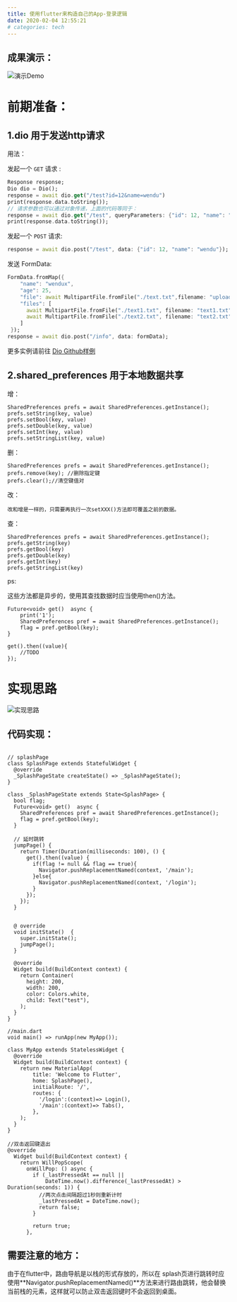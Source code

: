 ```yaml
---
title: 使用flutter来构造自己的App-登录逻辑
date: 2020-02-04 12:55:21
# categories: tech
---
```




## 成果演示：

![演示Demo](https://pic.downk.cc/item/5e3901722fb38b8c3c9d5b77.gif)

# 前期准备：

## 1.dio 用于发送http请求

用法：

 发起一个 `GET` 请求 : 

```dart
Response response;
Dio dio = Dio();
response = await dio.get("/test?id=12&name=wendu")
print(response.data.toString());
// 请求参数也可以通过对象传递，上面的代码等同于：
response = await dio.get("/test", queryParameters: {"id": 12, "name": "wendu"});
print(response.data.toString());
```

 发起一个 `POST` 请求: 

```dart
response = await dio.post("/test", data: {"id": 12, "name": "wendu"});
```

 发送 FormData: 

```dart
FormData.fromMap({
    "name": "wendux",
    "age": 25,
    "file": await MultipartFile.fromFile("./text.txt",filename: "upload.txt"),
    "files": [
      await MultipartFile.fromFile("./text1.txt", filename: "text1.txt"),
      await MultipartFile.fromFile("./text2.txt", filename: "text2.txt"),
    ]
 });
response = await dio.post("/info", data: formData);
```

更多实例请前往 [Dio Github样例](https://github.com/flutterchina/dio/blob/master/README-ZH.md)



## 2.shared_preferences 用于本地数据共享

增：

```
SharedPreferences prefs = await SharedPreferences.getInstance();
prefs.setString(key, value)
prefs.setBool(key, value)
prefs.setDouble(key, value)
prefs.setInt(key, value)
prefs.setStringList(key, value)
```

删：

```
SharedPreferences prefs = await SharedPreferences.getInstance();
prefs.remove(key); //删除指定键
prefs.clear();//清空键值对
```



改：

```
改和增是一样的，只需要再执行一次setXXX()方法即可覆盖之前的数据。
```



查：

```
SharedPreferences prefs = await SharedPreferences.getInstance();
prefs.getString(key)
prefs.getBool(key)
prefs.getDouble(key)
prefs.getInt(key)
prefs.getStringList(key)
```



ps:

这些方法都是异步的，使用其查找数据时应当使用then()方法。

```
Future<void> get()  async {
    print('1');
    SharedPreferences pref = await SharedPreferences.getInstance();
    flag = pref.getBool(key);
}

get().then((value){
	//TODO
});
```



# 实现思路

![实现思路](https://pic.downk.cc/item/5e3906d32fb38b8c3c9dfee8.png)



## 代码实现：

```

// splashPage
class SplashPage extends StatefulWidget {
  @override
  _SplashPageState createState() => _SplashPageState();
}

class _SplashPageState extends State<SplashPage> {
  bool flag;
  Future<void> get()  async {
    SharedPreferences pref = await SharedPreferences.getInstance();
    flag = pref.getBool(key);
  }
  
  // 延时跳转
  jumpPage() {
    return Timer(Duration(milliseconds: 100), () {
      get().then((value) {
        if(flag != null && flag == true){
          Navigator.pushReplacementNamed(context, '/main');
        }else{
          Navigator.pushReplacementNamed(context, '/login');
        }
      });
    });
  }


  @ override
  void initState()  {
    super.initState();
    jumpPage();
  }

  @override
  Widget build(BuildContext context) {
    return Container(
      height: 200,
      width: 200,
      color: Colors.white,
      child: Text("test"),
    );
  }
}

//main.dart
void main() => runApp(new MyApp());

class MyApp extends StatelessWidget {
  @override
  Widget build(BuildContext context) {
    return new MaterialApp(
        title: 'Welcome to Flutter',
        home: SplashPage(),
        initialRoute: '/',
        routes: {
          '/login':(context)=> Login(),
          '/main':(context)=> Tabs(),
        },
    );
  }
}

//双击返回键退出
@override
  Widget build(BuildContext context) {
    return WillPopScope(
      onWillPop: () async {
        if (_lastPressedAt == null ||
            DateTime.now().difference(_lastPressedAt) > Duration(seconds: 1)) {
          //两次点击间隔超过1秒则重新计时
          _lastPressedAt = DateTime.now();
          return false;
        }

        return true;
      },
```



## 需要注意的地方：

由于在flutter中，路由导航是以栈的形式存放的，所以在 splash页进行跳转时应使用**Navigator.pushReplacementNamed()**方法来进行路由跳转，他会替换当前栈的元素，这样就可以防止双击返回键时不会返回到桌面。







